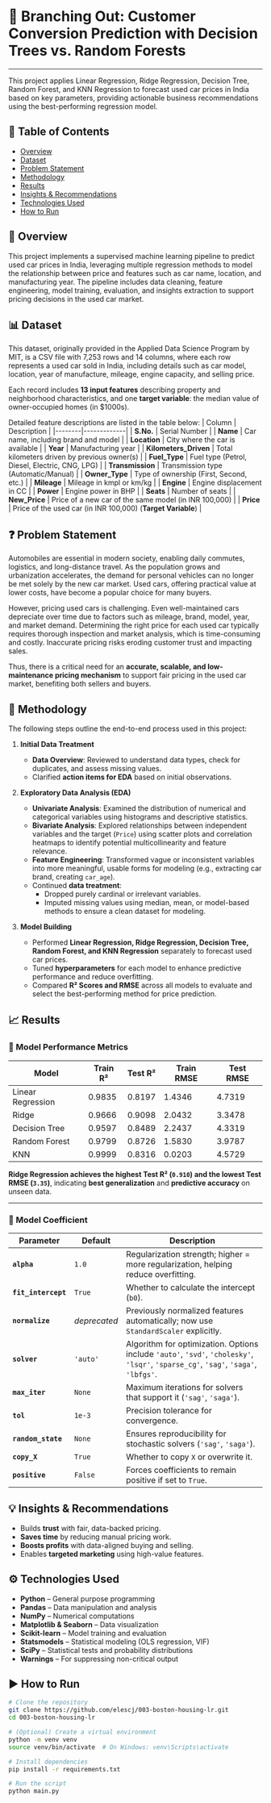 # 🔄 Branching Out: Customer Conversion Prediction with Decision Trees vs. Random Forests
------------------------------------------
This project applies Linear Regression, Ridge Regression, Decision Tree, Random Forest, and KNN Regression to forecast used car prices in India based on key parameters, providing actionable business recommendations using the best-performing regression model.

## 📂 Table of Contents
- [Overview](#-overview)
- [Dataset](#-dataset)
- [Problem Statement](#-problem-statement)
- [Methodology](#-methodology)
- [Results](#-results)
- [Insights & Recommendations](#-insights--recommendations)
- [Technologies Used](#technologies-used)
- [How to Run](#how-to-run)

## 🧠 Overview
This project implements a supervised machine learning pipeline to predict used car prices in India, leveraging multiple regression methods to model the relationship between price and features such as car name, location, and manufacturing year. The pipeline includes data cleaning, feature engineering, model training, evaluation, and insights extraction to support pricing decisions in the used car market.

## 📊 Dataset
This dataset, originally provided in the Applied Data Science Program by MIT, is a CSV file with 7,253 rows and 14 columns, where each row represents a used car sold in India, including details such as car model, location, year of manufacture, mileage, engine capacity, and selling price.

Each record includes **13 input features** describing property and neighborhood characteristics, and one **target variable**: the median value of owner-occupied homes (in $1000s).

Detailed feature descriptions are listed in the table below:
| Column | Description |
|--------|-------------|
| **S.No.** | Serial Number |
| **Name** | Car name, including brand and model |
| **Location** | City where the car is available |
| **Year** | Manufacturing year |
| **Kilometers_Driven** | Total kilometers driven by previous owner(s) |
| **Fuel_Type** | Fuel type (Petrol, Diesel, Electric, CNG, LPG) |
| **Transmission** | Transmission type (Automatic/Manual) |
| **Owner_Type** | Type of ownership (First, Second, etc.) |
| **Mileage** | Mileage in kmpl or km/kg |
| **Engine** | Engine displacement in CC |
| **Power** | Engine power in BHP |
| **Seats** | Number of seats |
| **New_Price** | Price of a new car of the same model (in INR 100,000) |
| **Price** | Price of the used car (in INR 100,000) (**Target Variable**) |

## ❓ Problem Statement
Automobiles are essential in modern society, enabling daily commutes, logistics, and long-distance travel. As the population grows and urbanization accelerates, the demand for personal vehicles can no longer be met solely by the new car market. Used cars, offering practical value at lower costs, have become a popular choice for many buyers.

However, pricing used cars is challenging. Even well-maintained cars depreciate over time due to factors such as mileage, brand, model, year, and market demand. Determining the right price for each used car typically requires thorough inspection and market analysis, which is time-consuming and costly. Inaccurate pricing risks eroding customer trust and impacting sales.

Thus, there is a critical need for an **accurate, scalable, and low-maintenance pricing mechanism** to support fair pricing in the used car market, benefiting both sellers and buyers.

## 🔎 Methodology
The following steps outline the end-to-end process used in this project:

1. **Initial Data Treatment**
   - **Data Overview**: Reviewed to understand data types, check for duplicates, and assess missing values.
   - Clarified **action items for EDA** based on initial observations.
   
3. **Exploratory Data Analysis (EDA)**
   - **Univariate Analysis**: Examined the distribution of numerical and categorical variables using histograms and descriptive statistics.
   - **Bivariate Analysis**: Explored relationships between independent variables and the target (`Price`) using scatter plots and correlation heatmaps to identify potential multicollinearity and feature relevance.
   - **Feature Engineering**: Transformed vague or inconsistent variables into more meaningful, usable forms for modeling (e.g., extracting car brand, creating `car_age`).
   - Continued **data treatment**:
     - Dropped purely cardinal or irrelevant variables.
     - Imputed missing values using median, mean, or model-based methods to ensure a clean dataset for modeling.

4. **Model Building**
   - Performed **Linear Regression, Ridge Regression, Decision Tree, Random Forest, and KNN Regression** separately to forecast used car prices.
   - Tuned **hyperparameters** for each model to enhance predictive performance and reduce overfitting.
   - Compared **R² Scores and RMSE** across all models to evaluate and select the best-performing method for price prediction.

## 📈 Results

### 💯 Model Performance Metrics

| Model               | Train R²  | Test R²  | Train RMSE | Test RMSE |
|----------------------|-----------|----------|-------------|------------|
| Linear Regression    | 0.9835    | 0.8197   | 1.4346      | 4.7319     |
| Ridge                | 0.9666    | 0.9098   | 2.0432      | 3.3478     |
| Decision Tree        | 0.9597    | 0.8489   | 2.2437      | 4.3319     |
| Random Forest        | 0.9799    | 0.8726   | 1.5830      | 3.9787     |
| KNN                  | 0.9999    | 0.8316   | 0.0203      | 4.5729     |

**Ridge Regression achieves the highest Test R² (`0.910`) and the lowest Test RMSE (`3.35`)**, indicating **best generalization** and **predictive accuracy** on unseen data.

---

### 🔢 Model Coefficient

| Parameter | Default | Description |
|---|---|---|
| **`alpha`** | `1.0` | Regularization strength; higher = more regularization, helping reduce overfitting. |
| **`fit_intercept`** | `True` | Whether to calculate the intercept (`b0`). |
| **`normalize`** | *deprecated* | Previously normalized features automatically; now use `StandardScaler` explicitly. |
| **`solver`** | `'auto'` | Algorithm for optimization. Options include `'auto'`, `'svd'`, `'cholesky'`, `'lsqr'`, `'sparse_cg'`, `'sag'`, `'saga'`, `'lbfgs'`. |
| **`max_iter`** | `None` | Maximum iterations for solvers that support it (`'sag'`, `'saga'`). |
| **`tol`** | `1e-3` | Precision tolerance for convergence. |
| **`random_state`** | `None` | Ensures reproducibility for stochastic solvers (`'sag'`, `'saga'`). |
| **`copy_X`** | `True` | Whether to copy `X` or overwrite it. |
| **`positive`** | `False` | Forces coefficients to remain positive if set to `True`. |

## 💡 Insights & Recommendations

- Builds **trust** with fair, data-backed pricing.  
- **Saves time** by reducing manual pricing work.  
- **Boosts profits** with data-aligned buying and selling.  
- Enables **targeted marketing** using high-value features.

<a id="technologies-used"></a>
## ⚙️ Technologies Used
- **Python** – General purpose programming
- **Pandas** – Data manipulation and analysis
- **NumPy** – Numerical computations
- **Matplotlib & Seaborn** – Data visualization
- **Scikit-learn** – Model training and evaluation
- **Statsmodels** – Statistical modeling (OLS regression, VIF)
- **SciPy** – Statistical tests and probability distributions
- **Warnings** – For suppressing non-critical output

<a id="how-to-run"></a>
## ▶️ How to Run
```bash
# Clone the repository
git clone https://github.com/elescj/003-boston-housing-lr.git
cd 003-boston-housing-lr

# (Optional) Create a virtual environment
python -m venv venv
source venv/bin/activate  # On Windows: venv\Scripts\activate

# Install dependencies
pip install -r requirements.txt

# Run the script
python main.py
```
